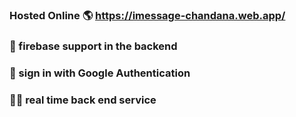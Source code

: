 ### Hosted Online 🌎 https://imessage-chandana.web.app/ ###
### 👊 firebase support in the backend ###
### 👊 sign in with Google Authentication ###
### 🧑‍🚀 real time back end service ###
